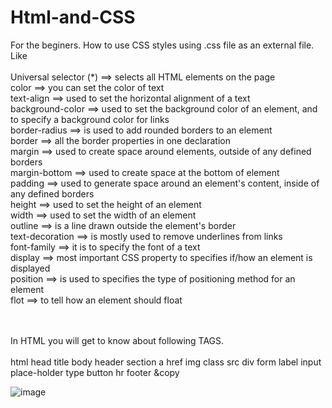 # Html-and-CSS

For the beginers.
How to use CSS styles using .css file as an external file. <br>
Like <br>
<br> Universal selector (*)  ==> selects all HTML elements on the page
<br> color ==> you can set the color of text
<br> text-align ==> used to set the horizontal alignment of a text
<br> background-color ==> used to set the background color of an element, and to specify a background color for links
<br> border-radius ==>  is used to add rounded borders to an element
<br> border ==> all the border properties in one declaration
<br> margin ==> used to create space around elements, outside of any defined borders
<br> margin-bottom ==> used to create space at the bottom of element
<br> padding ==> used to generate space around an element's content, inside of any defined borders
<br> height  ==>  used to set the height of an element
<br> width  ==> used to set the width of an element
<br> outline  ==> is a line drawn outside the element's border
<br> text-decoration  ==> is mostly used to remove underlines from links
<br> font-family  ==> it is to specify the font of a text
<br> display  ==> most important CSS property to specifies if/how an element is displayed
<br> position  ==> is used to specifies the type of positioning method for an element
<br> flot ==> to tell how an element should float

<br><br>
In HTML you will get to know about following TAGS.<br><br>
html
head
title
body
header
section
a
href
img
class
src
div
form
label
input
place-holder
type
button
hr
footer
&copy





![image](https://user-images.githubusercontent.com/54939657/113006529-15fc2c00-9193-11eb-85de-3ceb1f15c412.png)


